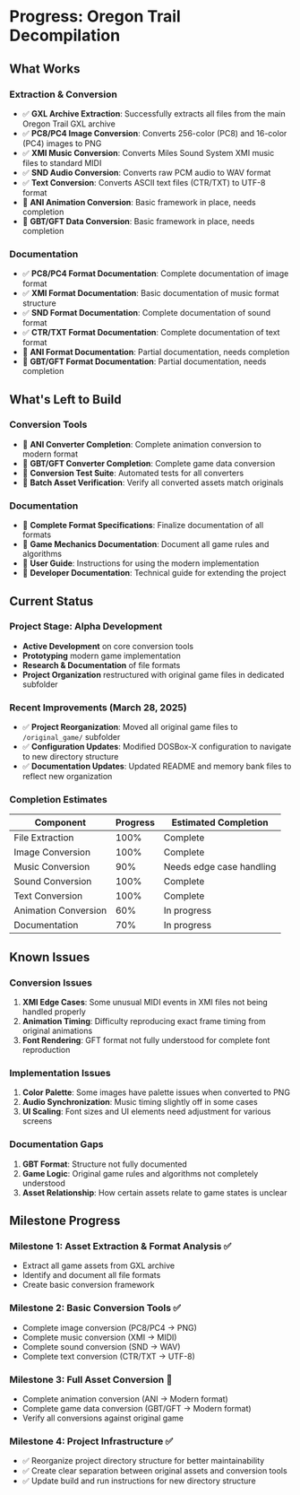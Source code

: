 # Progress: Oregon Trail Decompilation

## What Works

### Extraction & Conversion
- ✅ **GXL Archive Extraction**: Successfully extracts all files from the main Oregon Trail GXL archive
- ✅ **PC8/PC4 Image Conversion**: Converts 256-color (PC8) and 16-color (PC4) images to PNG
- ✅ **XMI Music Conversion**: Converts Miles Sound System XMI music files to standard MIDI
- ✅ **SND Audio Conversion**: Converts raw PCM audio to WAV format
- ✅ **Text Conversion**: Converts ASCII text files (CTR/TXT) to UTF-8 format
- 🔄 **ANI Animation Conversion**: Basic framework in place, needs completion
- 🔄 **GBT/GFT Data Conversion**: Basic framework in place, needs completion

### Documentation
- ✅ **PC8/PC4 Format Documentation**: Complete documentation of image format
- ✅ **XMI Format Documentation**: Basic documentation of music format structure
- ✅ **SND Format Documentation**: Complete documentation of sound format
- ✅ **CTR/TXT Format Documentation**: Complete documentation of text format
- 🔄 **ANI Format Documentation**: Partial documentation, needs completion
- 🔄 **GBT/GFT Format Documentation**: Partial documentation, needs completion

## What's Left to Build

### Conversion Tools
- 🔲 **ANI Converter Completion**: Complete animation conversion to modern format
- 🔲 **GBT/GFT Converter Completion**: Complete game data conversion
- 🔲 **Conversion Test Suite**: Automated tests for all converters
- 🔲 **Batch Asset Verification**: Verify all converted assets match originals

### Documentation
- 🔲 **Complete Format Specifications**: Finalize documentation of all formats
- 🔲 **Game Mechanics Documentation**: Document all game rules and algorithms
- 🔲 **User Guide**: Instructions for using the modern implementation
- 🔲 **Developer Documentation**: Technical guide for extending the project

## Current Status

### Project Stage: Alpha Development
- **Active Development** on core conversion tools
- **Prototyping** modern game implementation
- **Research & Documentation** of file formats
- **Project Organization** restructured with original game files in dedicated subfolder

### Recent Improvements (March 28, 2025)
- ✅ **Project Reorganization**: Moved all original game files to `/original_game/` subfolder
- ✅ **Configuration Updates**: Modified DOSBox-X configuration to navigate to new directory structure
- ✅ **Documentation Updates**: Updated README and memory bank files to reflect new organization

### Completion Estimates
| Component | Progress | Estimated Completion |
|-----------|----------|----------------------|
| File Extraction | 100% | Complete |
| Image Conversion | 100% | Complete |
| Music Conversion | 90% | Needs edge case handling |
| Sound Conversion | 100% | Complete |
| Text Conversion | 100% | Complete |
| Animation Conversion | 60% | In progress |
| Documentation | 70% | In progress |

## Known Issues

### Conversion Issues
1. **XMI Edge Cases**: Some unusual MIDI events in XMI files not being handled properly
2. **Animation Timing**: Difficulty reproducing exact frame timing from original animations
3. **Font Rendering**: GFT format not fully understood for complete font reproduction

### Implementation Issues
1. **Color Palette**: Some images have palette issues when converted to PNG
2. **Audio Synchronization**: Music timing slightly off in some cases
3. **UI Scaling**: Font sizes and UI elements need adjustment for various screens

### Documentation Gaps
1. **GBT Format**: Structure not fully documented
2. **Game Logic**: Original game rules and algorithms not completely understood
3. **Asset Relationship**: How certain assets relate to game states is unclear

## Milestone Progress

### Milestone 1: Asset Extraction & Format Analysis ✅
- Extract all game assets from GXL archive
- Identify and document all file formats
- Create basic conversion framework

### Milestone 2: Basic Conversion Tools ✅
- Complete image conversion (PC8/PC4 → PNG)
- Complete music conversion (XMI → MIDI)
- Complete sound conversion (SND → WAV)
- Complete text conversion (CTR/TXT → UTF-8)

### Milestone 3: Full Asset Conversion 🔄
- Complete animation conversion (ANI → Modern format)
- Complete game data conversion (GBT/GFT → Modern format)
- Verify all conversions against original game

### Milestone 4: Project Infrastructure ✅
- ✅ Reorganize project directory structure for better maintainability
- ✅ Create clear separation between original assets and conversion tools
- ✅ Update build and run instructions for new directory structure
